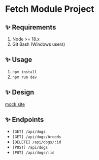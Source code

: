 # Fetch Module Project

## ✨ Requirements

1. Node >= 18.x
2. Git Bash (Windows users)

## ✨ Usage

1. `npm install`
2. `npm run dev`

## ✨ Design

[mock site](https://bloominstituteoftechnology.github.io/W_S11_Fetch_Project)

## ✨ Endpoints

- `[GET] /api/dogs`
- `[GET] /api/dogs/breeds`
- `[DELETE] /api/dogs/:id`
- `[POST] /api/dogs`
- `[PUT] /api/dogs/:id`
